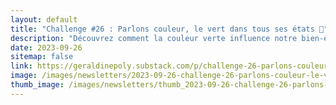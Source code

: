 ```yaml
---
layout: default
title: "Challenge #26 : Parlons couleur, le vert dans tous ses états 🌿"
description: "Découvrez comment la couleur verte influence notre bien-être intérieur. De l'évocation de la nature à la stimulation de la créativité, apprenez comment diverses nuances de vert peuvent réduire le stress, améliorer la qualité de l'air et créer une harmonie dans nos espaces de vie. Introduisez du vert dans votre intérieur pour une ambiance sereine et un espace vivifiant."
date: 2023-09-26
sitemap: false
link: https://geraldinepoly.substack.com/p/challenge-26-parlons-couleur-le-vert
image: /images/newsletters/2023-09-26-challenge-26-parlons-couleur-le-vert-dans-tous-ses-tats-.jpg
thumb_image: /images/newsletters/thumb_2023-09-26-challenge-26-parlons-couleur-le-vert-dans-tous-ses-tats-.jpg
---
```

